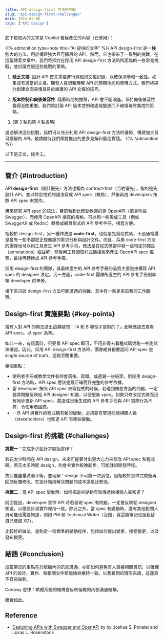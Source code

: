 ```yaml
---
title: API design-first 方法的挑戰
slug: "api-design-first-challenges"
date: 2024-06-06
tags: ["API Design"]
---
```


底下框框內的文字是 Copilot 幫我產生的內容（已棄用）：

{{% admonition type=note title="AI 提供的文字" %}}
API design-first 是一種強大的方法，用於構建強大且可擴展的 API。然而，它也帶來了一系列的挑戰。在這篇博客文章中，我們將探討在採用 API design-first 方法時所面臨的一些常見挑戰，並討論克服這些挑戰的策略。

1. **缺乏文檔**: 設計 API 首先需要進行詳細的文檔記錄，以確保清晰和一致性。如果沒有適當的文檔，開發人員很難理解 API 的預期功能和使用方式。我們將探討創建全面易懂且易於維護的 API 文檔的技巧。

2. **版本控制和向後兼容性**: 隨著時間的推移，API 會不斷演進，保持向後兼容性變得至關重要。我們將討論 API 版本控制和處理變更而不破壞現有集成的策略。

3. (第 3 點和第 4 點省略)

通過解決這些挑戰，我們可以充分利用 API design-first 方法的優勢，構建強大且可擴展的 API。敬請期待我們即將推出的更多見解和最佳實踐。
{{% /admonition %}}

以下是正文，純手工。

---

## 簡介 {#introduction}

API **design-first**（設計優先）方法也稱為 contract-first（合約優先），指的是先設計 API，並以特定格式的語法寫成 API spec（規格），然後再由 developers 按照 API spec 來實作。

用來撰寫 API spec 的語法，目前看到比較受歡迎的是 OpenAPI（前身叫做 Swagger），而使用 OpenAPI 撰寫的規格，可以用一些現成工具（例如 SwaggerUI 或 Redoc）轉換成網頁形式的 API 參考手冊，相當方便。

相較於 design-first，另一種作法是 **code-first**，也就是先寫程式碼，不過通常還是會有一些不那麼正規嚴謹的需求分析與設計文件。而且，採用 code-first 方法的團隊也可以用工具產生 API 參考手冊，做法是在程式碼當中寫一些特定的標註（annotations）或註解，然後用工具讀取程式碼檔案來產生 OpenAPI spec  檔案，最後再轉換成 API 參考手冊。

採用 design-first 的團隊，其最終產生的 API 參考手冊的品質主要是由撰寫 API spec 的 designer 決定。另一方面，code-first 團隊所產生的 API 參考手冊則仰賴 developer 的辛勞。

接下來只談 design-first 方法可能遭遇的挑戰，其中有一些是來自我的工作觀察。

## Design-first 實施要點 {#key-points}

當有人對 API 的用法提出這類疑問：「A 和 B 哪個才是對的？」此時應該去查看 API spec。以 spec 為準。

如此一來，有疑義時，只要看 API spec 即可，不用非得去看程式碼或跑一些測試來確認。因此，採用 API design-first 方法時，團隊成員都要認同 API spec 是 single source of truth，這點至關重要。

幾個重點：

- 使用者手冊或教學文件有時會落後、寫錯、或遺漏一些細節，但採用 design-first 方法時，API spec 應該是最正確而且完整的參考依據。
- 當 developer 按照 API spec 來寫程式的時候，若碰到規格方面的問題，一定要將問題反映給 API designer 知道，以便更新 spec。如果只修改程式碼而沒有同步更新 API spec，將造成日後生成的 API 參考手冊與 API 實際行為不符，令使用者困惑。
- 一旦 API 與實作的程式碼有新的變動，必須要有管道能讓相關人員（stakeholders）也知道 API 有哪些變動。

## Design-first 的挑戰 {#challenges}

**挑戰一**：完成多少設計才開始實作？

若花太少時間在 API design，未來可能要付出更大心力來修改 API spec 和程式碼。若花太多時間 design，則會令實作較晚起步，可能耽誤開發時程。

故只能盡量試著平衡，並理解：design 不可能一次到位，但相較於實作完成後再回頭反覆修改，在設計階段解決問題的成本還是比較低。

**挑戰二**：當 API spec 變動時，如何把這些變動有效傳遞給相關人員知道？

前面提過，developer 實作 API 時若發現 spec 有問題，一定要反映給 designer 知道，以便設計與實作保持一致。除此之外，當 spec 有變動時，還有其他相關人員可能也需要知道，例如 PM 和 Technical Writer（沒錯，寫這篇筆記也是我替自己發聲 XD）。

比較好的做法，是制定一個標準的變動程序，包括如何提出變更、接受變更，以及發布變更。

## 結語 {#conclusion}

這篇筆記的重點在於組織內的訊息溝通，亦即如何避免有人漏接相關資訊，以確保 API 的設計、實作、和相關文件都能始終維持一致。以我看到的情形來說，這還真不容易做到。

Conway 定律：軟體系統的結構會反映組織的內部溝通結構。

確實如此。

## Reference

- [Designing APIs with Swagger and OpenAPI](https://www.amazon.com/Designing-Swagger-OpenAPI-Joshua-Ponelat/dp/1617296287) by by Joshua S. Ponelat and Lukas L. Rosenstock 